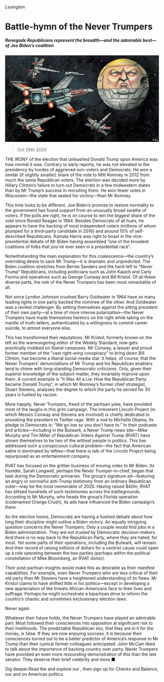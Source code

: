 ###### Lexington

# Battle-hymn of the Never Trumpers 

##### Renegade Republicans represent the breadth—and the admirable best—of Joe Biden’s coalition 

![image](images/20201031_usd000.jpg) 

> Oct 29th 2020 

THE IRONY of the election that unleashed Donald Trump upon America was how normal it was. Contrary to early reports, he was not elevated to the presidency by hordes of aggrieved non-voters and Democrats. He won a similar (if slightly smaller) share of the vote to Mitt Romney in 2012 from much the same Republican voters. The election was decided more by Hillary Clinton’s failure to turn out Democrats in a few midwestern states than by Mr Trump’s success in recruiting them. He won fewer votes in Wisconsin—the state that sealed his victory—than Mr Romney.

This time looks to be different. Joe Biden’s promise to restore normality to the government has found support from an unusually broad swathe of voters. If the polls are right, he is on course to win the biggest share of the vote since Ronald Reagan in 1984. Besides Democrats of all hues, he appears to have the backing of most independent voters (millions of whom plumped for a third-party candidate in 2016) and around 10% of self-described Republicans. Kamala Harris was right to boast in the vice-presidential debate of Mr Biden having assembled “one of the broadest coalitions of folks that you’ve ever seen in a presidential race”.


Notwithstanding the main explanation for this coalescence—the country’s overriding desire to sack Mr Trump—it is dramatic and unpredicted. The Biden coalition stretches from Bernie Sanders and the hard-left to “Never Trump” Republicans, including politicians such as John Kasich and Carly Fiorina and operatives such as George Conway and Bill Kristol. Of all these diverse parts, the role of the Never Trumpers has been most remarkable of all.

Not since Lyndon Johnson crushed Barry Goldwater in 1964 have so many leading lights in one party backed the nominee of the other. And Goldwater was a reviled challenger. By setting themselves against the sitting president of their own party—at a time of more intense polarisation—the Never Trumpers have made themselves heretics on the right while taking on the mantle of truth-tellers, authenticated by a willingness to commit career suicide, to almost everyone else.

This has transformed their reputations. Mr Kristol, formerly known on the left as the warmongering editor of the Weekly Standard, now gets practically mobbed on liberal campuses. Mr Conway, a lawyer and proud former member of the “vast right-wing conspiracy” to bring down Bill Clinton, has become a liberal social-media star. It helps, of course, that the Never Trumpers’ denunciations of Mr Trump and his Republican enablers tend to chime with long-standing Democratic criticisms. Only, given their superior knowledge of the subject-matter, they invariably improve upon them. A current example is “It Was All a Lie: How the Republican Party became Donald Trump”, in which Mr Romney’s former chief strategist, Stuart Stevens, analyses the degree to which the party he served for 30 years is fuelled by racism.

More happily, Never Trumpers, freed of the partisan yoke, have provided most of the laughs in this grim campaign. The irreverent Lincoln Project (in which Messrs Conway and Stevens are involved) is chiefly dedicated to provoking the president to Twitter rage. With a nod to Michelle Obama, its pledge to Democrats is: “We go low so you don’t have to.” In their podcasts and articles—including in the Bulwark, a Never Trump news site—Mike Murphy and Tim Miller of Republican Voters Against Trump (RVAT) have shown themselves to be two of the wittiest people in politics. This has addressed such a conspicuous cultural problem—the fact that American satire is dominated by lefties—that there is talk of the Lincoln Project being repurposed as an entertainment company.

RVAT has focused on the grittier business of moving votes to Mr Biden. Its founder, Sarah Longwell, perhaps the Never Trumper-in-chief, began that task during the Democratic primaries. The group’s signature ad—featuring an angry or sorrowful anti-Trump testimony from an ordinary Republican voter—may be the most memorable of 2020. Having raised $40m, RVAT has blitzed hundreds of such testimonies across the battlegrounds. According to Mr Murphy, who heads the group’s Florida operation (codenamed Orange Crush), its ads have influenced the Biden campaign’s there.

As the election looms, Democrats are having a hushed debate about how long their discipline might outlive a Biden victory. An equally intriguing question concerns the Never Trumpers. Only a couple would find jobs in a Biden administration. They are not trusted by Democratic decision-makers. And there is no way back to the Republican Party, where they are hated, for most. Yet some parts of their operations, including the Bulwark, will remain. And their record of raising millions of dollars for a centrist cause could open up a role operating between the two parties (perhaps within the political constellation of Mike Bloomberg, an RVAT donor).

Their post-partisan insights would make this as desirable as their manifest capabilities. For example, even Never Trumpers who are less critical of their old party than Mr Stevens have a heightened understanding of its flaws. Mr Kristol claims to have shifted little in his politics—except in developing a new appreciation of the threats African-Americans face to their lives and suffrage. Perhaps he might orchestrate a bipartisan drive to reform the country’s chaotic and sometimes exclusionary election laws.

Never again

Whatever their future holds, the Never Trumpers have played an admirable part. Most followed their consciences into opposition at significant risk to their livelihoods. The predictable Republican slur, that they are in it for the money, is false. If they are now enjoying success, it is because their consciences turned out to be a better predictor of America’s response to Mr Trump than their cynical former colleagues anticipated. John McCain liked to talk about the importance of backing country over party. Never Trumpers have provided an even more resounding demonstration of this than the late senator. They deserve their brief celebrity and more.■

Dig deeper:Read the  and explore our , then sign up for Checks and Balance, our  and  on American politics.

